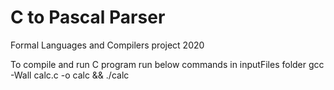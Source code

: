 # C to Pascal Parser
Formal Languages and Compilers project 2020

To compile and run C program run below commands in inputFiles folder
  gcc -Wall calc.c -o calc && ./calc
